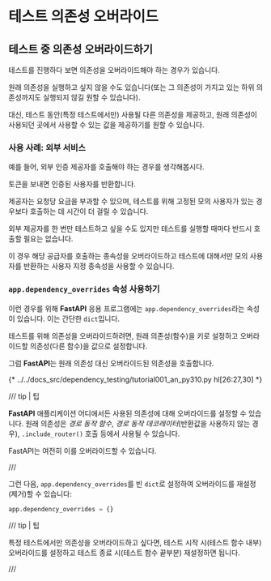 # 테스트 의존성 오버라이드

## 테스트 중 의존성 오버라이드하기

테스트를 진행하다 보면 의존성을 오버라이드해야 하는 경우가 있습니다.

원래 의존성을 실행하고 싶지 않을 수도 있습니다(또는 그 의존성이 가지고 있는 하위 의존성까지도 실행되지 않길 원할 수 있습니다).

대신, 테스트 동안(특정 테스트에서만) 사용될 다른 의존성을 제공하고, 원래 의존성이 사용되던 곳에서 사용할 수 있는 값을 제공하기를 원할 수 있습니다.

### 사용 사례: 외부 서비스

예를 들어, 외부 인증 제공자를 호출해야 하는 경우를 생각해봅시다.

토큰을 보내면 인증된 사용자를 반환합니다.

제공자는 요청당 요금을 부과할 수 있으며, 테스트를 위해 고정된 모의 사용자가 있는 경우보다 호출하는 데 시간이 더 걸릴 수 있습니다.

외부 제공자를 한 번만 테스트하고 싶을 수도 있지만 테스트를 실행할 때마다 반드시 호출할 필요는 없습니다.

이 경우 해당 공급자를 호출하는 종속성을 오버라이드하고 테스트에 대해서만 모의 사용자를 반환하는 사용자 지정 종속성을 사용할 수 있습니다.

### `app.dependency_overrides` 속성 사용하기

이런 경우를 위해 **FastAPI** 응용 프로그램에는 `app.dependency_overrides`라는 속성이 있습니다. 이는 간단한 `dict`입니다.

테스트를 위해 의존성을 오버라이드하려면, 원래 의존성(함수)을 키로 설정하고 오버라이드할 의존성(다른 함수)을 값으로 설정합니다.

그럼 **FastAPI**는 원래 의존성 대신 오버라이드된 의존성을 호출합니다.

{* ../../docs_src/dependency_testing/tutorial001_an_py310.py hl[26:27,30] *}

/// tip | 팁

**FastAPI** 애플리케이션 어디에서든 사용된 의존성에 대해 오버라이드를 설정할 수 있습니다.
원래 의존성은 *경로 동작 함수*, *경로 동작 데코레이터*(반환값을 사용하지 않는 경우), `.include_router()` 호출 등에서 사용될 수 있습니다.

FastAPI는 여전히 이를 오버라이드할 수 있습니다.

///

그런 다음, `app.dependency_overrides`를 빈 `dict`로 설정하여 오버라이드를 재설정(제거)할 수 있습니다:

```python
app.dependency_overrides = {}
```

/// tip | 팁

특정 테스트에서만 의존성을 오버라이드하고 싶다면, 테스트 시작 시(테스트 함수 내부) 오버라이드를 설정하고 테스트 종료 시(테스트 함수 끝부분) 재설정하면 됩니다.

///
